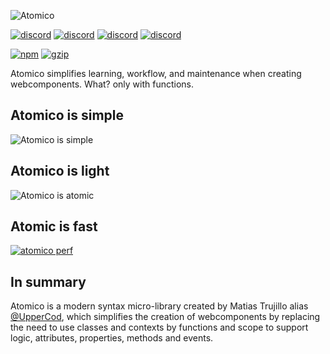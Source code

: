 ![Atomico](https://raw.githubusercontent.com/atomicojs/atomico/brand/logo-header.svg)

[![discord](https://i.ibb.co/hyrTp0W/discord.png)](https://discord.gg/7z3rNhmkNE)
[![discord](https://i.ibb.co/6vRKCcS/twitter.png)](https://twitter.com/atomicojs)
[![discord](https://i.ibb.co/cwsMXmV/doc.png)](https://atomico.gitbook.io/doc/)
[![discord](https://i.ibb.co/mvCFKMN/doc.png)](https://atomico.gitbook.io/doc/)

[![npm](https://badgen.net/npm/v/atomico)](http://npmjs.com/atomico)
[![gzip](https://badgen.net/bundlephobia/minzip/atomico)](https://bundlephobia.com/result?p=atomico)

Atomico simplifies learning, workflow, and maintenance when creating webcomponents. What? only with functions.

## Atomico is simple

![Atomico is simple](https://i.ibb.co/nQtpxb4/Grupo-22.png)

## Atomico is light

![Atomico is atomic](https://i.ibb.co/bKd4NcV/Grupo-16.png)

## Atomic is fast

[![atomico perf](https://i.ibb.co/3vc0JwN/Grupo-23.png)](https://webcomponents.dev/blog/all-the-ways-to-make-a-web-component/#performance)

## In summary

Atomico is a modern syntax micro-library created by Matias Trujillo alias [@UpperCod](https://github.com/uppercod), which simplifies the creation of webcomponents by replacing the need to use classes and contexts by functions and scope to support logic, attributes, properties, methods and events.
